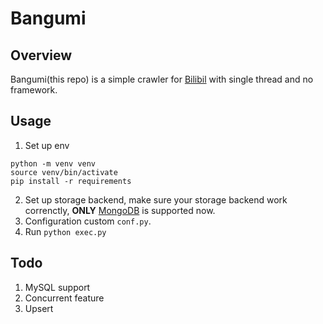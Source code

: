# Bangumi

## Overview
Bangumi(this repo) is a simple crawler for [Bilibil](https://www.bilibili.com) with single thread and no framework.

## Usage
1. Set up env
```
python -m venv venv
source venv/bin/activate
pip install -r requirements
```
2. Set up storage backend, make sure your storage backend work correnctly, **ONLY** [MongoDB](https://www.mongodb.com) is supported now.
2. Configuration
custom ```conf.py```.
3. Run
```python exec.py```

## Todo
1. MySQL support
2. Concurrent feature
3. Upsert
